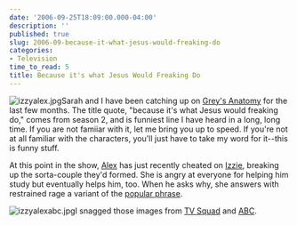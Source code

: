 ```yaml
---
date: '2006-09-25T18:09:00.000-04:00'
description: ''
published: true
slug: 2006-09-because-it-what-jesus-would-freaking-do
categories:
- Television
time_to_read: 5
title: Because it's what Jesus Would Freaking Do
---
```


![izzyalex.jpg](izzyalex.jpg)Sarah and I have been catching up on [Grey's Anatomy](http://abc.go.com/primetime/greysanatomy/) for the last few months. The title quote, "because it's what Jesus would freaking do," comes from season 2, and is funniest line I have heard in a long, long time. If you are not famiiar with it, let me bring you up to speed. If you're not at all familiar with the characters, you'll just have to take my word for it--this is funny stuff.

At this point in the show, [Alex](http://www.imdb.com/name/nm0150362/) has just recently cheated on [Izzie](http://www.imdb.com/name/nm0001337/), breaking up the sorta-couple they'd formed. She is angry at everyone for helping him study but eventually helps him, too. When he asks why, she answers with restrained rage a variant of the [popular phrase](http://en.wikipedia.org/wiki/WWJD).



![izzyalexabc.jpg](izzyalexabc.jpg)I snagged those images from [TV Squad](http://www.tvsquad.com/bloggers/sarah-gilbert/) and [ABC](http://abc.go.com/primetime/greysanatomy/).